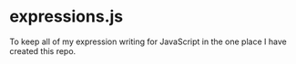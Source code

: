 # expressions.js
<p>To keep all of my expression writing for JavaScript in the one place I have created this repo. </p>

